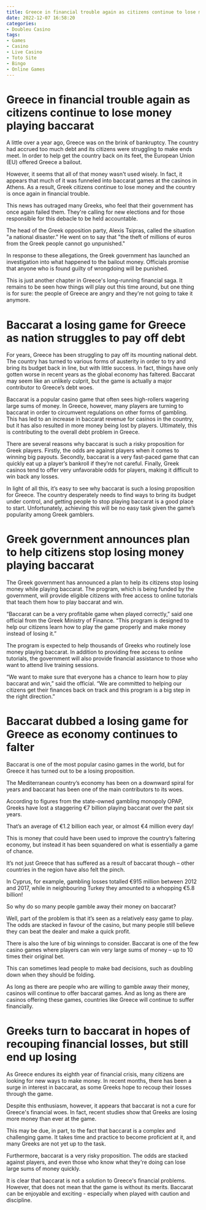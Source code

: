 ```yaml
---
title: Greece in financial trouble again as citizens continue to lose money playing baccarat
date: 2022-12-07 16:58:20
categories:
- Doubleu Casino
tags:
- Games
- Casino
- Live Casino
- Toto Site
- Bingo
- Online Games
---
```



#  Greece in financial trouble again as citizens continue to lose money playing baccarat

A little over a year ago, Greece was on the brink of bankruptcy. The country had accrued too much debt and its citizens were struggling to make ends meet. In order to help get the country back on its feet, the European Union (EU) offered Greece a bailout.

However, it seems that all of that money wasn't used wisely. In fact, it appears that much of it was funneled into baccarat games at the casinos in Athens. As a result, Greek citizens continue to lose money and the country is once again in financial trouble.

This news has outraged many Greeks, who feel that their government has once again failed them. They're calling for new elections and for those responsible for this debacle to be held accountable.

The head of the Greek opposition party, Alexis Tsipras, called the situation "a national disaster." He went on to say that "the theft of millions of euros from the Greek people cannot go unpunished."

In response to these allegations, the Greek government has launched an investigation into what happened to the bailout money. Officials promise that anyone who is found guilty of wrongdoing will be punished.

This is just another chapter in Greece's long-running financial saga. It remains to be seen how things will play out this time around, but one thing is for sure: the people of Greece are angry and they're not going to take it anymore.

#  Baccarat a losing game for Greece as nation struggles to pay off debt

For years, Greece has been struggling to pay off its mounting national debt. The country has turned to various forms of austerity in order to try and bring its budget back in line, but with little success. In fact, things have only gotten worse in recent years as the global economy has faltered. Baccarat may seem like an unlikely culprit, but the game is actually a major contributor to Greece’s debt woes.

Baccarat is a popular casino game that often sees high-rollers wagering large sums of money. In Greece, however, many players are turning to baccarat in order to circumvent regulations on other forms of gambling. This has led to an increase in baccarat revenue for casinos in the country, but it has also resulted in more money being lost by players. Ultimately, this is contributing to the overall debt problem in Greece.

There are several reasons why baccarat is such a risky proposition for Greek players. Firstly, the odds are against players when it comes to winning big payouts. Secondly, baccarat is a very fast-paced game that can quickly eat up a player’s bankroll if they’re not careful. Finally, Greek casinos tend to offer very unfavorable odds for players, making it difficult to win back any losses.

In light of all this, it’s easy to see why baccarat is such a losing proposition for Greece. The country desperately needs to find ways to bring its budget under control, and getting people to stop playing baccarat is a good place to start. Unfortunately, achieving this will be no easy task given the game’s popularity among Greek gamblers.

#  Greek government announces plan to help citizens stop losing money playing baccarat

The Greek government has announced a plan to help its citizens stop losing money while playing baccarat. The program, which is being funded by the government, will provide eligible citizens with free access to online tutorials that teach them how to play baccarat and win.

“Baccarat can be a very profitable game when played correctly,” said one official from the Greek Ministry of Finance. “This program is designed to help our citizens learn how to play the game properly and make money instead of losing it.”

The program is expected to help thousands of Greeks who routinely lose money playing baccarat. In addition to providing free access to online tutorials, the government will also provide financial assistance to those who want to attend live training sessions.

“We want to make sure that everyone has a chance to learn how to play baccarat and win,” said the official. “We are committed to helping our citizens get their finances back on track and this program is a big step in the right direction.”

#  Baccarat dubbed a losing game for Greece as economy continues to falter

Baccarat is one of the most popular casino games in the world, but for Greece it has turned out to be a losing proposition.

The Mediterranean country’s economy has been on a downward spiral for years and baccarat has been one of the main contributors to its woes.

According to figures from the state-owned gambling monopoly OPAP, Greeks have lost a staggering €7 billion playing baccarat over the past six years.

That’s an average of €1.2 billion each year, or almost €4 million every day!

This is money that could have been used to improve the country’s faltering economy, but instead it has been squandered on what is essentially a game of chance.

It’s not just Greece that has suffered as a result of baccarat though – other countries in the region have also felt the pinch.

In Cyprus, for example, gambling losses totalled €915 million between 2012 and 2017, while in neighbouring Turkey they amounted to a whopping €5.8 billion!

So why do so many people gamble away their money on baccarat?

Well, part of the problem is that it’s seen as a relatively easy game to play. The odds are stacked in favour of the casino, but many people still believe they can beat the dealer and make a quick profit.

There is also the lure of big winnings to consider. Baccarat is one of the few casino games where players can win very large sums of money – up to 10 times their original bet.

This can sometimes lead people to make bad decisions, such as doubling down when they should be folding.



As long as there are people who are willing to gamble away their money, casinos will continue to offer baccarat games. And as long as there are casinos offering these games, countries like Greece will continue to suffer financially.

#  Greeks turn to baccarat in hopes of recouping financial losses, but still end up losing

As Greece endures its eighth year of financial crisis, many citizens are looking for new ways to make money. In recent months, there has been a surge in interest in baccarat, as some Greeks hope to recoup their losses through the game.

Despite this enthusiasm, however, it appears that baccarat is not a cure for Greece's financial woes. In fact, recent studies show that Greeks are losing more money than ever at the game.

This may be due, in part, to the fact that baccarat is a complex and challenging game. It takes time and practice to become proficient at it, and many Greeks are not yet up to the task.

Furthermore, baccarat is a very risky proposition. The odds are stacked against players, and even those who know what they're doing can lose large sums of money quickly.

It is clear that baccarat is not a solution to Greece's financial problems. However, that does not mean that the game is without its merits. Baccarat can be enjoyable and exciting - especially when played with caution and discipline.